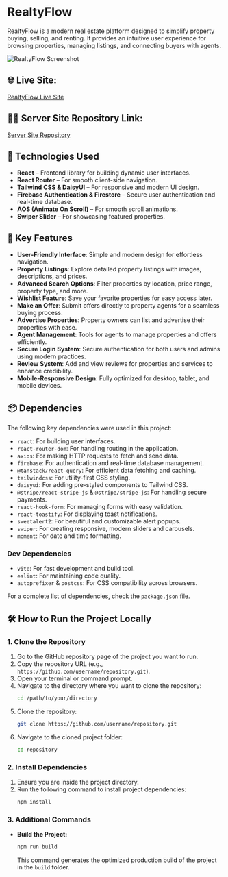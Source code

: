 # RealtyFlow

RealtyFlow is a modern real estate platform designed to simplify property buying, selling, and renting. It provides an intuitive user experience for browsing properties, managing listings, and connecting buyers with agents.

![RealtyFlow Screenshot](https://i.ibb.co.com/gMgy12qH/Realty-Flow-Real-Estate-Platfordsm-01-20-2025-06-58-PM.png) <!-- Add your screenshot link here -->

## 🌐 Live Site:

[RealtyFlow Live Site](https://realty-flow-platform.web.app/)

## 🧑‍🚀 Server Site Repository Link:

[Server Site Repository](https://github.com/obidyhasan/Realty-Flow-Server)

## 🚀 Technologies Used

- **React** – Frontend library for building dynamic user interfaces.
- **React Router** – For smooth client-side navigation.
- **Tailwind CSS & DaisyUI** – For responsive and modern UI design.
- **Firebase Authentication & Firestore** – Secure user authentication and real-time database.
- **AOS (Animate On Scroll)** – For smooth scroll animations.
- **Swiper Slider** – For showcasing featured properties.

## 🔑 Key Features

- **User-Friendly Interface**: Simple and modern design for effortless navigation.
- **Property Listings**: Explore detailed property listings with images, descriptions, and prices.
- **Advanced Search Options**: Filter properties by location, price range, property type, and more.
- **Wishlist Feature**: Save your favorite properties for easy access later.
- **Make an Offer**: Submit offers directly to property agents for a seamless buying process.
- **Advertise Properties**: Property owners can list and advertise their properties with ease.
- **Agent Management**: Tools for agents to manage properties and offers efficiently.
- **Secure Login System**: Secure authentication for both users and admins using modern practices.
- **Review System**: Add and view reviews for properties and services to enhance credibility.
- **Mobile-Responsive Design**: Fully optimized for desktop, tablet, and mobile devices.

## 📦 Dependencies

The following key dependencies were used in this project:

- `react`: For building user interfaces.
- `react-router-dom`: For handling routing in the application.
- `axios`: For making HTTP requests to fetch and send data.
- `firebase`: For authentication and real-time database management.
- `@tanstack/react-query`: For efficient data fetching and caching.
- `tailwindcss`: For utility-first CSS styling.
- `daisyui`: For adding pre-styled components to Tailwind CSS.
- `@stripe/react-stripe-js` & `@stripe/stripe-js`: For handling secure payments.
- `react-hook-form`: For managing forms with easy validation.
- `react-toastify`: For displaying toast notifications.
- `sweetalert2`: For beautiful and customizable alert popups.
- `swiper`: For creating responsive, modern sliders and carousels.
- `moment`: For date and time formatting.

### Dev Dependencies

- `vite`: For fast development and build tool.
- `eslint`: For maintaining code quality.
- `autoprefixer` & `postcss`: For CSS compatibility across browsers.

For a complete list of dependencies, check the `package.json` file.

## 🛠️ How to Run the Project Locally

### 1. Clone the Repository

1. Go to the GitHub repository page of the project you want to run.
2. Copy the repository URL (e.g., `https://github.com/username/repository.git`).
3. Open your terminal or command prompt.
4. Navigate to the directory where you want to clone the repository:
   ```bash
   cd /path/to/your/directory
   ```
5. Clone the repository:
   ```bash
   git clone https://github.com/username/repository.git
   ```
6. Navigate to the cloned project folder:
   ```bash
   cd repository
   ```

### 2. Install Dependencies

1. Ensure you are inside the project directory.
2. Run the following command to install project dependencies:
   ```bash
   npm install
   ```

### 3. Additional Commands

- **Build the Project:**
  ```bash
  npm run build
  ```
  This command generates the optimized production build of the project in the `build` folder.

